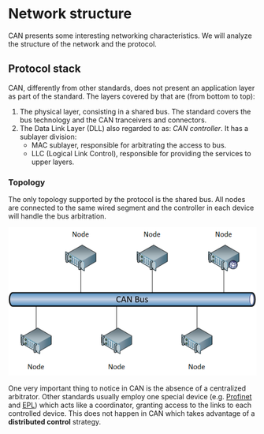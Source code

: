 # Network structure

CAN presents some interesting networking characteristics. We will analyze the structure of the network and the protocol.

## Protocol stack
CAN, differently from other standards, does not present an application layer as part of the standard. The layers covered by that are (from bottom to top):

1. The physical layer, consisting in a shared bus. The standard covers the bus technology and the CAN tranceivers and connectors.
2. The Data Link Layer (DLL) also regarded to as: _CAN controller_. It has a sublayer division:
    - MAC sublayer, responsible for arbitrating the access to bus.
    - LLC (Logical Link Control), responsible for providing the services to upper layers.

### Topology
The only topology supported by the protocol is the shared bus. All nodes are connected to the same wired segment and the controller in each device will handle the bus arbitration.

![CAN bus topology](../assets/can.png)

One very important thing to notice in CAN is the absence of a centralized arbitrator. Other standards usually employ one special device (e.g. [Profinet](../ert/profinetio.md) and [EPL](../ert/epl.md)) which acts like a coordinator, granting access to the links to each controlled device. This does not happen in CAN which takes advantage of a **distributed control** strategy.
